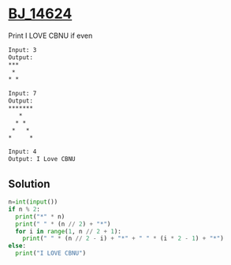 # [BJ_14624](https://acmicpc.net/problem/14624)

Print I LOVE CBNU if even

```txt
Input: 3
Output:
***
 *
* *

Input: 7
Output:
*******
   *
  * *
 *   *
*     *

Input: 4
Output: I Love CBNU
```

## Solution

```py
n=int(input())
if n % 2:
  print("*" * n)
  print(" " * (n // 2) + "*")
  for i in range(1, n // 2 + 1):
    print(" " * (n // 2 - i) + "*" + " " * (i * 2 - 1) + "*")
else:
  print("I LOVE CBNU")
```
